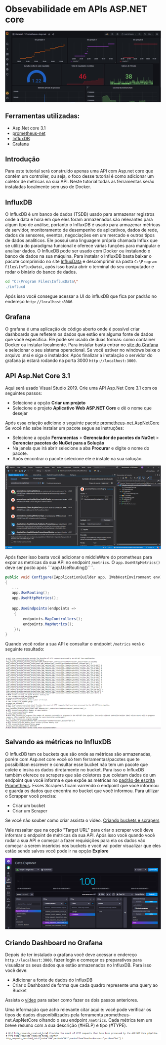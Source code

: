 # Obsevabilidade em APIs ASP.NET core
<img src="./docs/dashboard.jpeg"/>

## Ferramentas utilizadas:

- Asp.Net core 3.1
- [prometheus-net](https://github.com/prometheus-net/prometheus-net)
- [InfluxDB](https://docs.influxdata.com/influxdb/v2.0/)
- [Grafana](https://grafana.com/docs/grafana/latest/getting-started/getting-started/)

## Introdução
  Para este tutorial será construido apenas uma API com Asp.net core que contém um controller, ou seja, o foco desse tutorial é como adicionar um coletor de métricas na sua API. Neste tutorial todas as ferramentas serão instaladas localmente sem uso de Docker.
  
## InfluxDB
  O InfluxDB é um banco de dados (TSDB) usado para armazenar registros onde a data e hora em que eles foram armazenados são relevantes para algum tipo de análise, portanto o InfluxDB é usado para armazenar métricas de servidor, monitoramento de desempenho de aplicativos, dados de rede, dados de sensores, eventos, negociações em um mercado e outros tipos de dados analíticos. Ele possui uma linguagem própria chamada Influx que se utiliza do paradigma funcional e oferece várias funções para manipular e analisar dados.
  O InfluxDB pode ser usado com Docker ou instalando o banco de dados na sua máquina. Para instalar o InfluxDB basta baixar o pacote comprimido no site [InfluxData](https://docs.influxdata.com/influxdb/v2.0/install/?t=Windows#download-and-install-influxdb-v20) e descomprimir na pasta ```C:\Program Files\InfluxData\```, após isso basta abrir o terminal do seu computador e rodar o binário do banco de dados.
  
  ```bash
  cd "C:\Program Files\InfluxData\"
  ./influxd
  ```
  
  Após isso você consegue acessar a UI do influxDB que fica por padrão no endereço ```http://localhost:8086```.
  
  ## Grafana
  O grafana é uma aplicação de código aberto onde é possível criar dashboards que refletem os dados que estão em alguma fonte de dados que você especifica. Ele pode ser usado de duas formas: como container Docker ou instalar localmente. Para instalar basta entrar no [site do Grafana](https://grafana.com/grafana/download?platform=windows) e selecionar o seu sistema operacional. Se você estiver no windows baixe o arquivo .msi e siga o instalador. Após finalizar a instalação o servidor do grafana ja estará rodando na porta 3000 ```http://localhost:3000```.
  
  ## API Asp.Net Core 3.1
  Aqui será usado Visual Studio 2019. Crie uma API Asp.Net Core 3.1 com os seguintes passos:
  - Selecione a opção **Criar um projeto**
  - Selecione o projeto **Aplicativo Web ASP.NET Core** e dê o nome que desejar

  Após essa criação adicione o seguinte pacote [prometheus-net.AspNetCore](https://github.com/prometheus-net/prometheus-net)
  Se você não sabe instalar um pacote segue as instruções:
  - Selecione a opção **Ferramentas** > **Gerenciador de pacotes do NuGet** > **Gerenciar pacotes do NuGet para a Solução**
  - Na janela que irá abrir selecione a aba **Procurar** e digite o nome do pacote.
  - Após encontrar o pacote selecione ele e instale na sua solução.
  
  ![imagem nuget](./docs/nuget.PNG)
  
  Após fazer isso basta você adicionar o middleWare do prometheus para expor as metricas da sua API no endpoint ```/metrics```. O ```app.UseHttpMetrics()``` deve ser posto após ```app.UseRouting()````.
  
  ```C#
  public void Configure(IApplicationBuilder app, IWebHostEnvironment env)
  {
     ...
     app.UseRouting();
     app.UseHttpMetrics();
     
     app.UseEndpoints(endpoints =>
      {
          endpoints.MapControllers();
          endpoints.MapMetrics();
      });
  }  
```
  
  Quando você rodar a sua API e consultar o endpoint ```/metrics``` verá o seguinte resultado:
  
  ![imagem metrics endpoint](./docs/metrics.PNG)
  
  ## Salvando as métricas no InfluxDB
  O InfluxDB tem os buckets que são onde as métricas são armazenadas, porém com Asp.net core você só tem ferramentas/pacotes que te possibilitam escrever e consultar esse bucket não tem um pacote que colete e insira os dados diretamente no bucket. Para isso o InfluxDB também oferece os scrapers que são coletores que coletam dados de um endpoint que você informa e que expõe as métricas no [padrão de escrita Prometheus](https://prometheus.io/docs/instrumenting/exposition_formats/). Esses Scrapers ficam varrendo o endpoint que você informou e guarda os dados que encontra no bucket que você informou.
  Para utilizar o Scrapper você precisa:
- Criar um bucket
- Criar um Scraper

Se você não souber como criar assista o video.
  [Criando buckets e scrapers](https://www.loom.com/share/c2c452df29414344b67c7ad470ebdabc)

Vale ressaltar que na opção "Target URL" para criar o scraper você deve informar o endpoint de métricas da sua API.
Após isso você quando você rodar a sua API e começar a fazer requisições para ela os dados vão começar a serem inseridos nos buckets e você vai poder visualizar que eles estão sendo salvos você pode ir na opção **Explore**

<img src="./docs/explore-influx.PNG"/>

## Criando Dashboard no Grafana
Depois de ter instalado o grafana você deve acessar o endereço ```http://localhost:3000```, fazer login e começar os preparativos para visualizar os seus dados que estão armazenados no InfluxDB. Para isso você deve:

- Adicionar a fonte de dados do InfluxDB
- Criar o Dashboard de forma que cada quadro represente uma query ao Bucket

Assista o [vídeo](https://www.loom.com/share/ecfab9b189d24a79a2fb48fb3faf78d9) para saber como fazer os dois passos anteriores.

Uma informação que acho relevante citar aqui é: você pode verificar os tipos de dados disponibilizados pela ferramenta prometheus-net.AspNetCore olhando o seu endpoint ```/metrics```. Cada métrica tem um breve resumo com a sua descrição (#HELP) e tipo (#TYPE).


  ![exemplo de métricas](./docs/exemplo-metrics.PNG)
  
